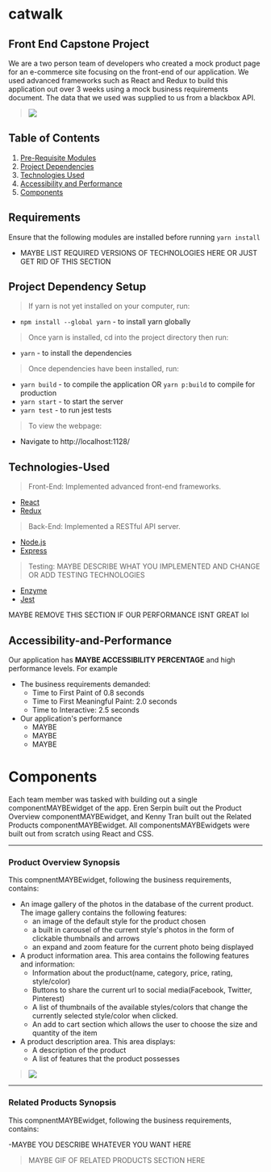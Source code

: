 # catwalk

## Front End Capstone Project

We are a two person team of developers who created a mock product page for an e-commerce site focusing on the front-end of our application. We used advanced frameworks such as React and Redux to build this application out over 3 weeks using a mock business requirements document. The data that we used was supplied to us from a blackbox API.

> ![](gifs/FEC.gif)

## Table of Contents

1. [Pre-Requisite Modules](#Requirements)
2. [Project Dependencies](#Project-Dependency-Setup)
3. [Technologies Used](#Technologies-Used)
4. [Accessibility and Performance](#Accessibility-and-Performance)
5. [Components](#Components)


## Requirements

Ensure that the following modules are installed before running `yarn install`

- MAYBE LIST REQUIRED VERSIONS OF TECHNOLOGIES HERE OR JUST GET RID OF THIS SECTION


## Project Dependency Setup

> If yarn is not yet installed on your computer, run:
- `npm install --global yarn` - to install yarn globally

> Once yarn is installed, cd into the project directory then run:
- `yarn` - to install the dependencies

> Once dependencies have been installed, run:
- `yarn build` - to compile the application OR `yarn p:build` to compile for production
- `yarn start` - to start the server
- `yarn test` - to run jest tests

> To view the webpage:
* Navigate to http://localhost:1128/

## Technologies-Used

> Front-End: Implemented advanced front-end frameworks.

- [React](https://reactjs.org/)
- [Redux](https://redux.js.org/)

> Back-End: Implemented a RESTful API server.

- [Node.js](https://nodejs.org/en/)
- [Express](https://expressjs.com)

> Testing: MAYBE DESCRIBE WHAT YOU IMPLEMENTED AND CHANGE OR ADD TESTING TECHNOLOGIES

- [Enzyme](https://enzymejs.github.io/enzyme/)
- [Jest](https://jestjs.io/docs/en/api)

MAYBE REMOVE THIS SECTION IF OUR PERFORMANCE ISNT GREAT lol
## Accessibility-and-Performance

Our application has __MAYBE ACCESSIBILITY PERCENTAGE__ and high performance levels.
For example

- The business requirements demanded:
	- Time to First Paint of 0.8 seconds
  - Time to First Meaningful Paint: 2.0 seconds
  - Time to Interactive: 2.5 seconds
- Our application's performance
  - MAYBE
  - MAYBE
  - MAYBE

# Components

Each team member was tasked with building out a single componentMAYBEwidget of the app. Eren Serpin built out the Product Overview componentMAYBEwidget, and Kenny Tran built out the Related Products componentMAYBEwidget. All componentsMAYBEwidgets were built out from scratch using React and CSS.

---

### Product Overview Synopsis
This compnentMAYBEwidget, following the business requirements, contains:

- An image gallery of the photos in the database of the current product. The image gallery contains the following features:
	- an image of the default style for the product chosen
	- a built in carousel of the current style's photos in the form of clickable thumbnails and arrows
	- an expand and zoom feature for the current photo being displayed
- A product information area. This area contains the following features and information:
  - Information about the product(name, category, price, rating, style/color)
  - Buttons to share the current url to social media(Facebook, Twitter, Pinterest)
  - A list of thumbnails of the available styles/colors that change the currently selected style/color when clicked.
  - An add to cart section which allows the user to choose the size and quantity of the item
- A product description area. This area displays:
  - A description of the product
  - A list of features that the product possesses

> ![](gifs/Overview.gif)

---

### Related Products Synopsis
This compnentMAYBEwidget, following the business requirements, contains:

-MAYBE YOU DESCRIBE WHATEVER YOU WANT HERE


> MAYBE GIF OF RELATED PRODUCTS SECTION HERE
